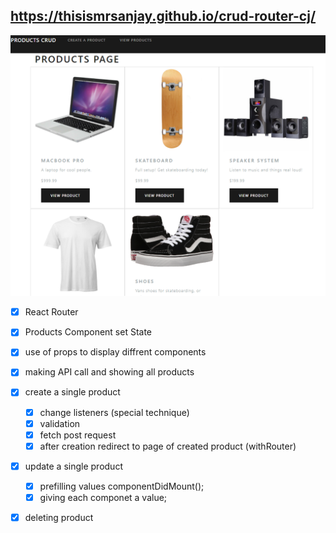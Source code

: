 ## https://thisismrsanjay.github.io/crud-router-cj/

![git hub ](https://github.com/thisismrsanjay/crud-router-cj/blob/master/Capture.PNG)

* [x] React Router
* [x] Products Component set State
* [x] use of props to display diffrent components 

* [x]  making API call and showing all products


* [x] create a single product
    * [x] change listeners (special technique)
    * [x] validation
    * [x] fetch post request
    * [x] after creation redirect to page of created product (withRouter)

* [x] update a single product
    * [x] prefilling values componentDidMount();
    * [x] giving each componet a value;

* [x] deleting product
